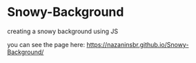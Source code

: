 # Snowy-Background
creating a snowy background using JS

you can see the page here: https://nazaninsbr.github.io/Snowy-Background/ 
